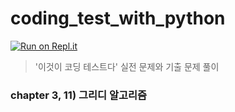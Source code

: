 # coding_test_with_python 
[![Run on Repl.it](https://repl.it/badge/github/lheun99/coding_test_with_python)](https://repl.it/github/lheun99/coding_test_with_python)
> '이것이 코딩 테스트다' 실전 문제와 기출 문제 풀이
### chapter 3, 11) 그리디 알고리즘
